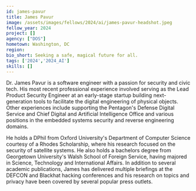 ```yaml
---
id: james-pavur
title: James Pavur
image: /assets/images/fellows/2024/ai/james-pavur-headshot.jpeg
fellow_year: 2024
project: []
agency: ["DOS"]
hometown: Washington, DC
region: 
bio_short: Seeking a safe, magical future for all.
tags: ['2024','2024_AI']
skills: []
---
```


Dr. James Pavur is a software engineer with a passion for security and civic tech. His most recent professional experience involved serving as the Lead Product Security Engineer at an early-stage startup building next-generation tools to facilitate the digital engineering of physical objects. Other experiences include supporting the Pentagon's Defense Digital Service and Chief Digital and Artificial Intelligence Office and various positions in the embedded systems security and reverse engineering domains.

He holds a DPhil from Oxford University's Department of Computer Science courtesy of a Rhodes Scholarship, where his research focused on the security of satellite systems. He also holds a bachelors degree from Georgetown University's Walsh School of Foreign Service, having majored in Science, Technology and International Affairs. In addition to several academic publications, James has delivered multiple briefings at the DEFCON and Blackhat hacking conferences and his research on topics and privacy have been covered by several popular press outlets.